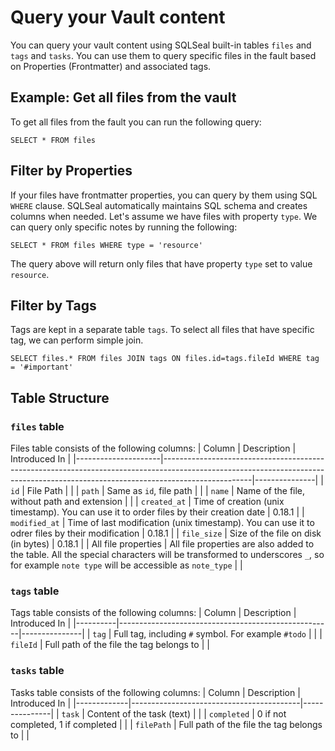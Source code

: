 # Query your Vault content

You can query your vault content using SQLSeal built-in tables `files` and `tags` and `tasks`. You can use them to query specific files in the fault based on Properties (Frontmatter) and associated tags.

## Example: Get all files from the vault
To get all files from the fault you can run the following query:

```sqlseal
SELECT * FROM files
```

## Filter by Properties
If your files have frontmatter properties, you can query by them using SQL `WHERE` clause. SQLSeal automatically maintains SQL schema and creates columns when needed. Let's assume we have files with property `type`. We can query only specific notes by running the following:

```sqlseal
SELECT * FROM files WHERE type = 'resource'
```

The query above will return only files that have property `type` set to value `resource`.

## Filter by Tags
Tags are kept in a separate table `tags`. To select all files that have specific tag, we can perform simple join.

```sqlseal
SELECT files.* FROM files JOIN tags ON files.id=tags.fileId WHERE tag = '#important'
```

## Table Structure
### `files` table
Files table consists of the following columns:
| Column              | Description                                                                                                                                                                      | Introduced In |
|---------------------|----------------------------------------------------------------------------------------------------------------------------------------------------------------------------------|---------------|
| `id`                | File Path                                                                                                                                                                        |               |
| `path`              | Same as `id`, file path                                                                                                                                                          |               |
| `name`              | Name of the file, without path and extension                                                                                                                                     |               |
| `created_at`        | Time of creation (unix timestamp). You can use it to order files by their creation date                                                                                          | 0.18.1        |
| `modified_at`       | Time of last modification (unix timestamp). You can use it to odrer files by their modification                                                                                  | 0.18.1        |
| `file_size`         | Size of the file on disk (in bytes)                                                                                                                                              | 0.18.1        |
| All file properties | All file properties are also added to the table. All the special characters will be transformed to underscores `_`, so for example `note type` will be accessible as `note_type` |               |

### `tags` table
Tags table consists of the following columns:
| Column   | Description                                         | Introduced In |
|----------|-----------------------------------------------------|---------------|
| `tag`    | Full tag, including `#` symbol. For example `#todo` |               |
| `fileId` | Full path of the file the tag belongs to            |               |

### `tasks` table
Tasks table consists of the following columns:
| Column      | Description                              | Introduced In |
|-------------|------------------------------------------|---------------|
| `task`      | Content of the task (text)               |               |
| `completed` | 0 if not completed, 1 if completed       |               |
| `filePath`  | Full path of the file the tag belongs to |               |